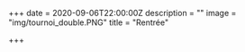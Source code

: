 +++
date = 2020-09-06T22:00:00Z
description = ""
image = "img/tournoi_double.PNG"
title = "Rentrée"

+++
